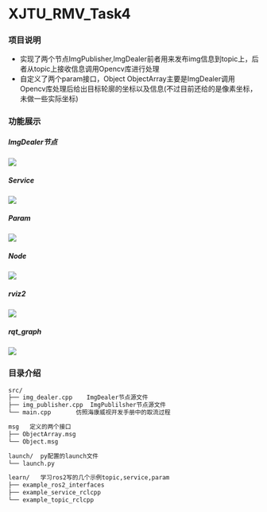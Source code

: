 # XJTU_RMV_Task4

### 项目说明
* 实现了两个节点ImgPublisher,ImgDealer前者用来发布img信息到topic上，后者从topic上接收信息调用Opencv库进行处理
* 自定义了两个param接口，Object  ObjectArray主要是ImgDealer调用Opencv库处理后给出目标轮廓的坐标以及信息(不过目前还给的是像素坐标，未做一些实际坐标)
### 功能展示
##### ImgDealer节点
![](/rmv_task04/img/1.png)
##### Service
![](/rmv_task04/img/service.png)
##### Param
![](/rmv_task04/img/param.png)
##### Node
![](/rmv_task04/img/node.png)
##### rviz2
![](/rmv_task04/img/rviz2.png)
##### rqt_graph
![](/rmv_task04/img/rqt-graph.png)


### 目录介绍
``` bash
src/
├── img_dealer.cpp    ImgDealer节点源文件
├── img_publisher.cpp  ImgPublilsher节点源文件
└── main.cpp       仿照海康威视开发手册中的取流过程

msg   定义的两个接口
├── ObjectArray.msg
└── Object.msg

launch/  py配置的launch文件
└── launch.py

learn/   学习ros2写的几个示例topic,service,param
├── example_ros2_interfaces
├── example_service_rclcpp
└── example_topic_rclcpp

```

